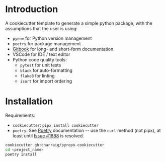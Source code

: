 # Introduction

A cookiecutter template to generate a simple python package, with the assumptions that the user is using:

* `pyenv` for Python version management
* `poetry` for package management
* [Gitbook](www.gitbook.io) for long- and short-form documentation
* VSCode for IDE / text editor
* Python code quality tools:
    * `pytest` for unit tests
    * `black` for auto-formatting
    * `flake8` for linting
    * `isort` for import ordering

# Installation

Requirements:
* `cookiecutter`: `pipx install cookiecutter`
* `poetry`: See [Poetry](www.python-poetry.org/docs) documentation -- use the `curl` method (not pipx), at least until [Issue #1888](https://github.com/python-poetry/poetry/issues/1888) is resolved.

```bash
cookiecutter gh:charraig/pyrepo-cookiecutter
cd <project_name>
poetry install
```